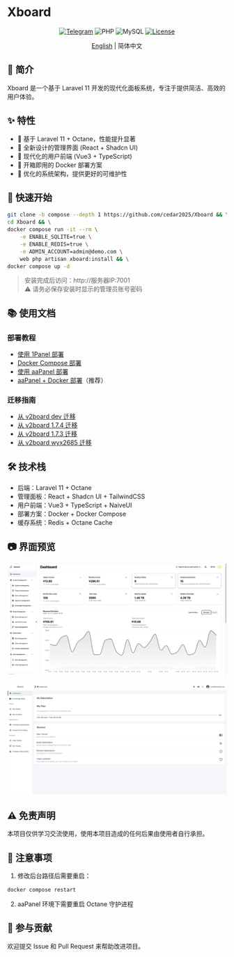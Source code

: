 # Xboard

<div align="center">

[![Telegram](https://img.shields.io/badge/Telegram-Channel-blue)](https://t.me/XboardOfficial)
![PHP](https://img.shields.io/badge/PHP-8.2+-green.svg)
![MySQL](https://img.shields.io/badge/MySQL-5.7+-blue.svg)
[![License](https://img.shields.io/badge/License-MIT-yellow.svg)](LICENSE)

[English](README.md) | 简体中文

</div>

## 📖 简介

Xboard 是一个基于 Laravel 11 开发的现代化面板系统，专注于提供简洁、高效的用户体验。

## ✨ 特性

- 🚀 基于 Laravel 11 + Octane，性能提升显著
- 🎨 全新设计的管理界面 (React + Shadcn UI)
- 📱 现代化的用户前端 (Vue3 + TypeScript)
- 🐳 开箱即用的 Docker 部署方案
- 🎯 优化的系统架构，提供更好的可维护性

## 🚀 快速开始

```bash
git clone -b compose --depth 1 https://github.com/cedar2025/Xboard && \
cd Xboard && \
docker compose run -it --rm \
    -e ENABLE_SQLITE=true \
    -e ENABLE_REDIS=true \
    -e ADMIN_ACCOUNT=admin@demo.com \
    web php artisan xboard:install && \
docker compose up -d
```

> 安装完成后访问：http://服务器IP:7001  
> ⚠️ 请务必保存安装时显示的管理员账号密码

## 📚 使用文档

### 部署教程
- [使用 1Panel 部署](./docs/zh-CN/installation/1panel.md)
- [Docker Compose 部署](./docs/zh-CN/installation/docker-compose.md)
- [使用 aaPanel 部署](./docs/zh-CN/installation/aapanel.md)
- [aaPanel + Docker 部署](./docs/zh-CN/installation/aapanel-docker.md)（推荐）

### 迁移指南
- [从 v2board dev 迁移](./docs/zh-CN/migration/v2board-dev.md)
- [从 v2board 1.7.4 迁移](./docs/zh-CN/migration/v2board-1.7.4.md)
- [从 v2board 1.7.3 迁移](./docs/zh-CN/migration/v2board-1.7.3.md)
- [从 v2board wyx2685 迁移](./docs/zh-CN/migration/v2board-wyx2685.md)

## 🛠️ 技术栈

- 后端：Laravel 11 + Octane
- 管理面板：React + Shadcn UI + TailwindCSS
- 用户前端：Vue3 + TypeScript + NaiveUI
- 部署方案：Docker + Docker Compose
- 缓存系统：Redis + Octane Cache

## 📷 界面预览

![管理员后台](./docs/images/admin.png)

![用户前端](./docs/images/user.png)

## ⚠️ 免责声明

本项目仅供学习交流使用，使用本项目造成的任何后果由使用者自行承担。

## 🔔 注意事项

1. 修改后台路径后需要重启：
```bash
docker compose restart
```

2. aaPanel 环境下需要重启 Octane 守护进程

## 🤝 参与贡献

欢迎提交 Issue 和 Pull Request 来帮助改进项目。 